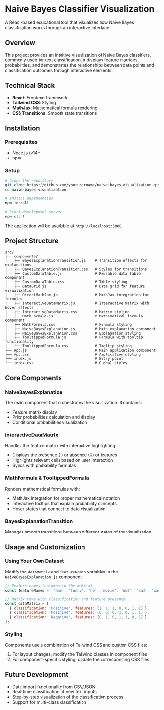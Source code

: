 # Naive Bayes Classifier Visualization

A React-based educational tool that visualizes how Naive Bayes classification works through an interactive interface.

## Overview

This project provides an intuitive visualization of Naive Bayes classifiers, commonly used for text classification. It displays feature matrices, probabilities, and demonstrates the relationships between data points and classification outcomes through interactive elements.

## Technical Stack

- **React**: Frontend framework
- **Tailwind CSS**: Styling
- **MathJax**: Mathematical formula rendering
- **CSS Transitions**: Smooth state transitions

## Installation

### Prerequisites
- Node.js (v14+)
- npm

### Setup
```bash
# Clone the repository
git clone https://github.com/yourusername/naive-bayes-visualization.git
cd naive-bayes-visualization

# Install dependencies
npm install

# Start development server
npm start
```

The application will be available at `http://localhost:3000`.

## Project Structure

```
src/
├── components/
│   ├── BayesExplanationTransition.js    # Transition effects for explanations
│   ├── BayesExplanationTransition.css   # Styles for transitions
│   ├── CustomDataTable.js               # Reusable data table component
│   ├── CustomDataTable.css              # Table styling
│   ├── DataGrid.js                      # Data grid for feature visualization
│   ├── DirectMathJax.js                 # MathJax integration for formulas
│   ├── InteractiveDataMatrix.js         # Interactive matrix with hover effects
│   ├── InteractiveDataMatrix.css        # Matrix styling
│   ├── MathFormula.js                   # Mathematical formula component
│   ├── MathFormula.css                  # Formula styling
│   ├── NaiveBayesExplanation.js         # Main explanation component
│   ├── NaiveBayesExplanation.css        # Explanation styling
│   ├── TooltippedFormula.js             # Formula with tooltip functionality
│   └── TooltippedFormula.css            # Tooltip styling
├── App.js                               # Main application component
├── App.css                              # Application styling
├── index.js                             # Entry point
└── index.css                            # Global styles
```

## Core Components

### NaiveBayesExplanation
The main component that orchestrates the visualization. It contains:
- Feature matrix display
- Prior probabilities calculation and display
- Conditional probabilities visualization

### InteractiveDataMatrix
Handles the feature matrix with interactive highlighting:
- Displays the presence (1) or absence (0) of features
- Highlights relevant cells based on user interaction
- Syncs with probability formulas

### MathFormula & TooltippedFormula
Renders mathematical formulas with:
- MathJax integration for proper mathematical notation
- Interactive tooltips that explain probability concepts
- Hover states that connect to data visualization

### BayesExplanationTransition
Manages smooth transitions between different states of the visualization.

## Usage and Customization

### Using Your Own Dataset
Modify the `dataMatrix` and `featureNames` variables in the `NaiveBayesExplanation.js` component:

```javascript
// Feature names (columns in the matrix)
const featureNames = ['and', 'funny', 'he', 'movie', 'not', 'sad', 'was'];

// Matrix rows with classification and feature presence
const dataMatrix = [
  { classification: 'Positive', features: [1, 1, 1, 0, 0, 1, 1] },
  { classification: 'Positive', features: [0, 0, 0, 1, 0, 1, 1] },
  { classification: 'Negative', features: [0, 1, 0, 1, 1, 0, 1] }
];
```

### Styling
Components use a combination of Tailwind CSS and custom CSS files:
1. For layout changes, modify the Tailwind classes in component files
2. For component-specific styling, update the corresponding CSS files


## Future Development

- Data import functionality from CSV/JSON
- Real-time classification of new text inputs
- Step-by-step visualization of the classification process
- Support for multi-class classification
